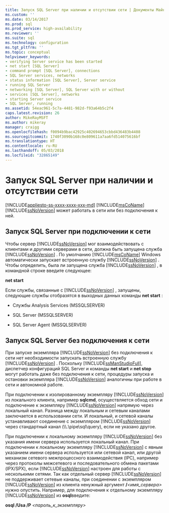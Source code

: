 ```yaml
---
title: Запуск SQL Server при наличии и отсутствии сети | Документы Майкрософт
ms.custom: ''
ms.date: 03/14/2017
ms.prod: sql
ms.prod_service: high-availability
ms.reviewer: ''
ms.suite: sql
ms.technology: configuration
ms.tgt_pltfrm: ''
ms.topic: conceptual
helpviewer_keywords:
- verifying Server service has been started
- net start [SQL Server]
- command prompt [SQL Server], connections
- SQL Server services, networks
- status information [SQL Server], Server service
- running SQL Server
- networking [SQL Server], SQL Server with or without
- services [SQL Server], networks
- starting Server service
- SQL Server, running
ms.assetid: 54eac961-5c7a-4481-982d-f93a64b5c2f4
caps.latest.revision: 26
author: MikeRayMSFT
ms.author: mikeray
manager: craigg
ms.openlocfilehash: f0094b9bac42925c402694653cbbd436483b4408
ms.sourcegitcommit: 1740f3090b168c0e809611a7aa6fd514075616bf
ms.translationtype: HT
ms.contentlocale: ru-RU
ms.lasthandoff: 05/03/2018
ms.locfileid: "32865149"
---
```

# <a name="run-sql-server-with-or-without-a-network"></a>Запуск SQL Server при наличии и отсутствии сети
[!INCLUDE[appliesto-ss-xxxx-xxxx-xxx-md](../../includes/appliesto-ss-xxxx-xxxx-xxx-md.md)]
  [!INCLUDE[msCoName](../../includes/msconame-md.md)] [!INCLUDE[ssNoVersion](../../includes/ssnoversion-md.md)] может работать в сети или без подключения к ней.  
  
## <a name="running-sql-server-on-a-network"></a>Запуск SQL Server при подключении к сети  
 Чтобы сервер [!INCLUDE[ssNoVersion](../../includes/ssnoversion-md.md)] мог взаимодействовать с клиентами и другими серверами в сети, должна быть запущена служба [!INCLUDE[ssNoVersion](../../includes/ssnoversion-md.md)] . По умолчанию [!INCLUDE[msCoName](../../includes/msconame-md.md)] Windows автоматически запускает встроенную службу [!INCLUDE[ssNoVersion](../../includes/ssnoversion-md.md)] . Чтобы определить, была ли запущена служба [!INCLUDE[ssNoVersion](../../includes/ssnoversion-md.md)] , в командной строке введите следующее:  
  
 **net start**  
  
 Если службы, связанные с [!INCLUDE[ssNoVersion](../../includes/ssnoversion-md.md)] , запущены, следующие службы отобразятся в выходных данных команды **net start** :  
  
-   Службы Analysis Services (MSSQLSERVER)  
  
-   SQL Server (MSSQLSERVER)  
  
-   SQL Server Agent (MSSQLSERVER)  
  
## <a name="running-sql-server-without-a-network"></a>Запуск SQL Server без подключения к сети  
 При запуске экземпляра [!INCLUDE[ssNoVersion](../../includes/ssnoversion-md.md)] без подключения к сети нет необходимости запускать встроенную службу [!INCLUDE[ssNoVersion](../../includes/ssnoversion-md.md)] . Поскольку [!INCLUDE[ssManStudioFull](../../includes/ssmanstudiofull-md.md)], диспетчер конфигураций SQL Server и команды **net start** и **net stop** могут работать даже без подключения к сети, процедуры запуска и остановки экземпляра [!INCLUDE[ssNoVersion](../../includes/ssnoversion-md.md)] аналогичны при работе в сети и автономной работе.  
  
 При подключении к изолированному экземпляру [!INCLUDE[ssNoVersion](../../includes/ssnoversion-md.md)] из локального клиента, например **sqlcmd**, осуществляется обход сети и подключение к экземпляру [!INCLUDE[ssNoVersion](../../includes/ssnoversion-md.md)] напрямую через локальный канал. Разница между локальным и сетевым каналами заключается в использовании сети. И локальный, и сетевой каналы устанавливают соединение с экземпляром [!INCLUDE[ssNoVersion](../../includes/ssnoversion-md.md)] через стандартный канал (\\\\.\pipe\sql\query), если не указано другое.  
  
 При подключении к локальному экземпляру [!INCLUDE[ssNoVersion](../../includes/ssnoversion-md.md)] без указания имени сервера используется локальный канал. При подключении к локальному экземпляру [!INCLUDE[ssNoVersion](../../includes/ssnoversion-md.md)] с явным указанием имени сервера используется или сетевой канал, или другой механизм сетевого межпроцессного взаимодействия (IPC), например через протоколы межсетевого и последовательного обмена пакетами (IPX/SPX), если [!INCLUDE[ssNoVersion](../../includes/ssnoversion-md.md)] настроен для работы с несколькими сетями. Так как отдельный сервер [!INCLUDE[ssNoVersion](../../includes/ssnoversion-md.md)] не поддерживает сетевые каналы, при соединении с экземпляром [!INCLUDE[ssNoVersion](../../includes/ssnoversion-md.md)] из клиента ненужный аргумент **/***<имя_сервера>* нужно опустить. Например, для подключения к отдельному экземпляру [!INCLUDE[ssNoVersion](../../includes/ssnoversion-md.md)] из **osql**введите:  
  
 **osql /Usa /P** *\<пароль_к_экземпляру>*  
  
  
